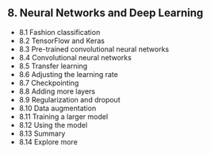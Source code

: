 ## 8. Neural Networks and Deep Learning

* 8.1 Fashion classification
* 8.2 TensorFlow and Keras
* 8.3 Pre-trained convolutional neural networks
* 8.4 Convolutional neural networks
* 8.5 Transfer learning
* 8.6 Adjusting the learning rate
* 8.7 Checkpointing
* 8.8 Adding more layers
* 8.9 Regularization and dropout
* 8.10 Data augmentation
* 8.11 Training a larger model
* 8.12 Using the model
* 8.13 Summary
* 8.14 Explore more
